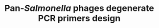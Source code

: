 ---
title: "Pan-<i>Salmonella</i> phages degenerate PCR primers design"
excerpt: "Russian Science Foundation project<br/>Don State Technical University; Aug 2024 – Dec 2024<br/><img src='/images/PanSaPhPrim.png' width='500px'>"
collection: research
external_url: https://github.com/PopovIILab/PanSaPhPrim
---